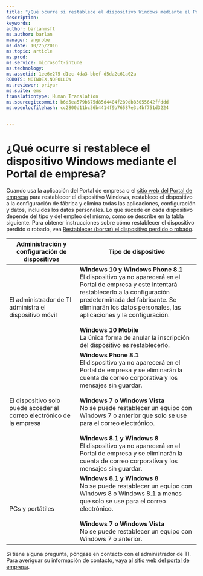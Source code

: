 ```yaml
---
title: "¿Qué ocurre si restablece el dispositivo Windows mediante el Portal de empresa? | Microsoft Docs"
description: 
keywords: 
author: barlanmsft
ms.author: barlan
manager: angrobe
ms.date: 10/25/2016
ms.topic: article
ms.prod: 
ms.service: microsoft-intune
ms.technology: 
ms.assetid: 1ee6e275-d1ec-4da3-bbef-d5da2c61a02a
ROBOTS: NOINDEX,NOFOLLOW
ms.reviewer: priyar
ms.suite: ems
translationtype: Human Translation
ms.sourcegitcommit: b6d5ea579b675d85d4404f289db83055642ffddd
ms.openlocfilehash: cc2800d11bc36b4414f9b76587e3c4bf751d3224


---
```



# <a name="what-happens-if-you-reset-your-windows-device-using-the-company-portal"></a>¿Qué ocurre si restablece el dispositivo Windows mediante el Portal de empresa?

Cuando usa la aplicación del Portal de empresa o el [sitio web del Portal de empresa](reset-your-device-cpwebsite.md) para restablecer el dispositivo Windows, restablece el dispositivo a la configuración de fábrica y elimina todas las aplicaciones, configuración y datos, incluidos los datos personales. Lo que sucede en cada dispositivo depende del tipo y del empleo del mismo, como se describe en la tabla siguiente. Para obtener instrucciones sobre cómo restablecer el dispositivo perdido o robado, vea [Restablecer (borrar) el dispositivo perdido o robado](reset-erase-your-lost-or-stolen-device-windows.md).

|Administración y configuración de dispositivos|Tipo de dispositivo|
|---------------------------------------|---------------|
|El administrador de TI administra el dispositivo móvil|**Windows 10 y Windows Phone 8.1**</br>El dispositivo ya no aparecerá en el Portal de empresa y este intentará restablecerlo a la configuración predeterminada del fabricante. Se eliminarán los datos personales, las aplicaciones y la configuración. <br /><br />**Windows 10 Mobile**</br>La única forma de anular la inscripción del dispositivo es restablecerlo.|
|El dispositivo solo puede acceder al correo electrónico de la empresa|**Windows Phone 8.1**<br />El dispositivo ya no aparecerá en el Portal de empresa y se eliminarán la cuenta de correo corporativa y los mensajes sin guardar.<br /><br />**Windows 7 o Windows Vista**<br />No se puede restablecer un equipo con Windows 7 o anterior que solo se use para el correo electrónico.<br /><br />**Windows 8.1 y Windows 8**<br />El dispositivo ya no aparecerá en el Portal de empresa y se eliminarán la cuenta de correo corporativa y los mensajes sin guardar.|
|PCs y portátiles|**Windows 8.1 y Windows 8**<br />No se puede restablecer un equipo con Windows 8 o Windows 8.1 a menos que solo se use para el correo electrónico.<br /><br />**Windows 7 o Windows Vista**<br />No se puede restablecer un equipo con Windows 7 o anterior.|

Si tiene alguna pregunta, póngase en contacto con el administrador de TI. Para averiguar su información de contacto, vaya al [sitio web del portal de empresa](http://portal.manage.microsoft.com).



<!--HONumber=Dec16_HO2-->


